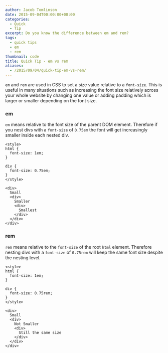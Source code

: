 ```yaml
---
author: Jacob Tomlinson
date: 2015-09-04T00:00:00+00:00
categories:
  - Quick
  - Tip
excerpt: Do you know the difference between em and rem?
tags:
  - quick tips
  - em
  - rem
thumbnail: code
title: Quick Tip - em vs rem
aliases:
  - /2015/09/04/quick-tip-em-vs-rem/
---
```



`em` and `rem` are used in CSS to set a size value relative to a `font-size`. This is useful in many situations such as increasing the font size relatively across your whole website by changing one value or adding padding which is larger or smaller depending on the font size.

### em

`em` means relative to the font size of the parent DOM element. Therefore if you nest divs with a `font-size` of `0.75em` the font will get increasingly smaller inside each nested div.

```
<style>
html {
  font-size: 1em;
}

div {
  font-size: 0.75em;
}
</style>

<div>
  Small
  <div>
    Smaller
    <div>
      Smallest
    </div>
  </div>
</div>
```

### rem

`rem` means relative to the `font-size` of the root `html` element. Therefore nesting divs with a `font-size` of `0.75rem` will keep the same font size despite the nesting level.

```
<style>
html {
  font-size: 1em;
}

div {
  font-size: 0.75rem;
}
</style>

<div>
  Small
  <div>
    Not Smaller
    <div>
      Still the same size
    </div>
  </div>
</div>
```
